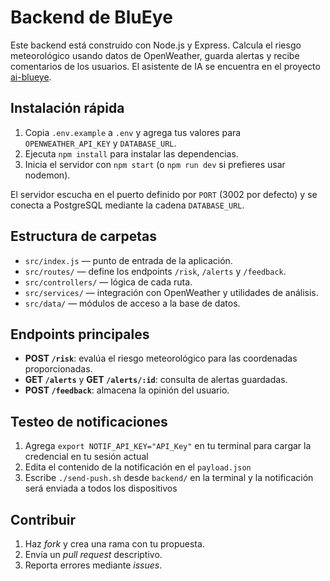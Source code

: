 # Backend de BluEye

Este backend está construido con Node.js y Express. Calcula el riesgo meteorológico usando datos de OpenWeather, guarda alertas y recibe comentarios de los usuarios. El asistente de IA se encuentra en el proyecto [ai-blueye](https://github.com/DiegoCM1/ai-blueye).

## Instalación rápida
1. Copia `.env.example` a `.env` y agrega tus valores para `OPENWEATHER_API_KEY` y `DATABASE_URL`.
2. Ejecuta `npm install` para instalar las dependencias.
3. Inicia el servidor con `npm start` (o `npm run dev` si prefieres usar nodemon).

El servidor escucha en el puerto definido por `PORT` (3002 por defecto) y se conecta a PostgreSQL mediante la cadena `DATABASE_URL`.

## Estructura de carpetas
- `src/index.js` — punto de entrada de la aplicación.
- `src/routes/` — define los endpoints `/risk`, `/alerts` y `/feedback`.
- `src/controllers/` — lógica de cada ruta.
- `src/services/` — integración con OpenWeather y utilidades de análisis.
- `src/data/` — módulos de acceso a la base de datos.

## Endpoints principales
- **POST `/risk`**: evalúa el riesgo meteorológico para las coordenadas proporcionadas.
- **GET `/alerts`** y **GET `/alerts/:id`**: consulta de alertas guardadas.
- **POST `/feedback`**: almacena la opinión del usuario.

## Testeo de notificaciones
1. Agrega `export NOTIF_API_KEY="API_Key"` en tu terminal para cargar la credencial en tu sesión actual
2. Edita el contenido de la notificación en el `payload.json`
3. Escribe `./send-push.sh` desde `backend/` en la terminal y la notificación será enviada a todos los dispositivos


## Contribuir
1. Haz *fork* y crea una rama con tu propuesta.
2. Envía un *pull request* descriptivo.
3. Reporta errores mediante *issues*.
